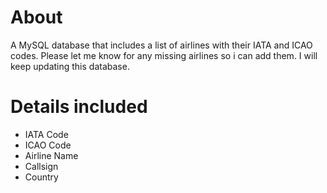 # About
A MySQL database that includes a list of airlines with their IATA and ICAO codes.
Please let me know for any missing airlines so i can add them.
I will keep updating this database. 

# Details included
* IATA Code
* ICAO Code
* Airline Name
* Callsign
* Country

